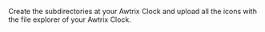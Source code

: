 Create the subdirectories at your Awtrix Clock and upload all the icons with the file explorer of your Awtrix Clock.
